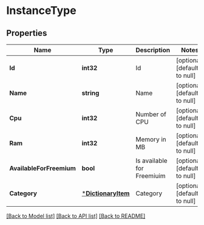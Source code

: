 # InstanceType

## Properties
Name | Type | Description | Notes
------------ | ------------- | ------------- | -------------
**Id** | **int32** | Id | [optional] [default to null]
**Name** | **string** | Name | [optional] [default to null]
**Cpu** | **int32** | Number of CPU | [optional] [default to null]
**Ram** | **int32** | Memory in MB | [optional] [default to null]
**AvailableForFreemium** | **bool** | Is available for Freemiuim | [optional] [default to null]
**Category** | [***DictionaryItem**](DictionaryItem.md) | Category | [optional] [default to null]

[[Back to Model list]](../README.md#documentation-for-models) [[Back to API list]](../README.md#documentation-for-api-endpoints) [[Back to README]](../README.md)


